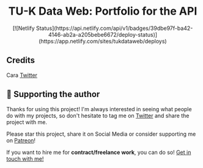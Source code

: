 
<h1 align="center">
  TU-K Data Web: Portfolio for the API
</h1>

<p align="center">
  [![Netlify Status](https://api.netlify.com/api/v1/badges/39dbe97f-ba42-4146-ab2a-a205bebe6672/deploy-status)](https://app.netlify.com/sites/tukdataweb/deploys)
</p>


## Credits 
Cara
[Twitter](https://twitter.com/lekoarts_de)

## 🌟 Supporting the author

Thanks for using this project! I'm always interested in seeing what people do with my projects, so don't hesitate to tag me on [Twitter](https://twitter.com/lekoarts_de) and share the project with me.

Please star this project, share it on Social Media or consider supporting me on [Patreon](https://www.patreon.com/lekoarts)!

If you want to hire me for **contract/freelance work**, you can do so! [Get in touch with me!](https://www.lekoarts.de/en/contact)
